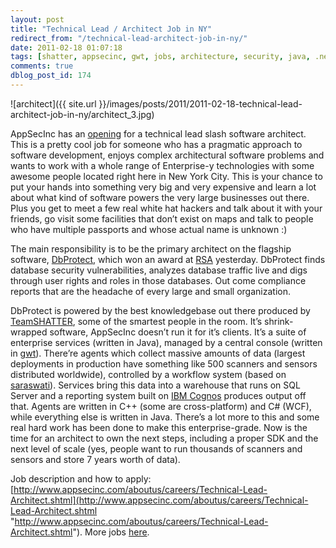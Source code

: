 ```yaml
---
layout: post
title: "Technical Lead / Architect Job in NY"
redirect_from: "/technical-lead-architect-job-in-ny/"
date: 2011-02-18 01:07:18
tags: [shatter, appsecinc, gwt, jobs, architecture, security, java, .net, people]
comments: true
dblog_post_id: 174
---
```

![architect]({{ site.url }}/images/posts/2011/2011-02-18-technical-lead-architect-job-in-ny/architect_3.jpg)

AppSecInc has an [opening](http://www.appsecinc.com/aboutus/careers/Technical-Lead-Architect.shtml) for a technical lead slash software architect. This is a pretty cool job for someone who has a pragmatic approach to software development, enjoys complex architectural software problems and wants to work with a whole range of Enterprise-y technologies with some awesome people located right here in New York City. This is your chance to put your hands into something very big and very expensive and learn a lot about what kind of software powers the very large businesses out there. Plus you get to meet a few real white hat hackers and talk about it with your friends, go visit some facilities that don’t exist on maps and talk to people who have multiple passports and whose actual name is unknown :)

The main responsibility is to be the primary architect on the flagship software, [DbProtect](http://www.appsecinc.com/products/dbprotect/index.shtml), which won an award at [RSA](http://www.rsaconference.com/2011/usa/) yesterday. DbProtect finds database security vulnerabilities, analyzes database traffic live and digs through user rights and roles in those databases. Out come compliance reports that are the headache of every large and small organization.

DbProtect is powered by the best knowledgebase out there produced by [TeamSHATTER](http://www.teamshatter.com/), some of the smartest people in the room. It’s shrink-wrapped software, AppSecInc doesn’t run it for it’s clients. It’s a suite of enterprise services (written in Java), managed by a central console (written in [gwt](http://code.google.com/webtoolkit/)). There’re agents which collect massive amounts of data (largest deployments in production have something like 500 scanners and sensors distributed worldwide), controlled by a workflow system (based on [saraswati](http://code.google.com/p/sarasvati/)). Services bring this data into a warehouse that runs on SQL Server and a reporting system built on [IBM Cognos](http://www-01.ibm.com/software/data/cognos/) produces output off that. Agents are written in C++ (some are cross-platform) and C# (WCF), while everything else is written in Java. There’s a lot more to this and some real hard work has been done to make this enterprise-grade. Now is the time for an architect to own the next steps, including a proper SDK and the next level of scale (yes, people want to run thousands of scanners and sensors and store 7 years worth of data).

Job description and how to apply: [http://www.appsecinc.com/aboutus/careers/Technical-Lead-Architect.shtml](http://www.appsecinc.com/aboutus/careers/Technical-Lead-Architect.shtml "http://www.appsecinc.com/aboutus/careers/Technical-Lead-Architect.shtml"). More jobs [here](http://www.appsecinc.com/aboutus/careers/positions.shtml).

